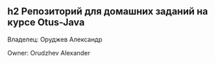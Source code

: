 ﻿h2 Репозиторий для домашних заданий на курсе Otus-Java
----
Владелец: Оруджев Александр

Owner: Orudzhev Alexander
